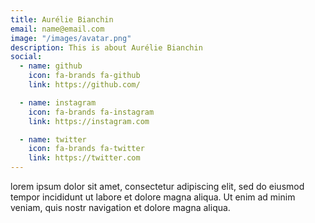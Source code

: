 ```yaml
---
title: Aurélie Bianchin
email: name@email.com
image: "/images/avatar.png"
description: This is about Aurélie Bianchin
social:
  - name: github
    icon: fa-brands fa-github
    link: https://github.com/

  - name: instagram
    icon: fa-brands fa-instagram
    link: https://instagram.com

  - name: twitter
    icon: fa-brands fa-twitter
    link: https://twitter.com
---
```


lorem ipsum dolor sit amet, consectetur adipiscing elit, sed do eiusmod tempor incididunt ut labore et dolore magna aliqua. Ut enim ad minim veniam, quis nostr navigation et dolore magna aliqua.
